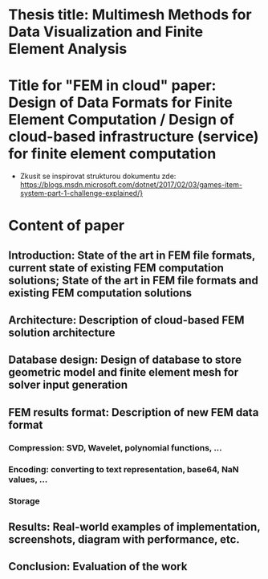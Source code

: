 # Thesis title: Multimesh Methods for Data Visualization and Finite Element Analysis

# Title for "FEM in cloud" paper: Design of Data Formats for Finite Element Computation / Design of cloud-based infrastructure (service) for finite element computation

* Zkusit se inspirovat strukturou dokumentu zde: https://blogs.msdn.microsoft.com/dotnet/2017/02/03/games-item-system-part-1-challenge-explained/}

# Content of paper

## Introduction: State of the art in FEM file formats, current state of existing FEM computation solutions; State of the art in FEM file formats and existing FEM computation solutions

## Architecture: Description of cloud-based FEM solution architecture

## Database design: Design of database to store geometric model and finite element mesh for solver input generation 

## FEM results format: Description of new FEM data format
### Compression: SVD, Wavelet, polynomial functions, ...
### Encoding: converting to text representation, base64, NaN values, ...
### Storage

## Results: Real-world examples of implementation, screenshots, diagram with performance, etc.

## Conclusion: Evaluation of the work